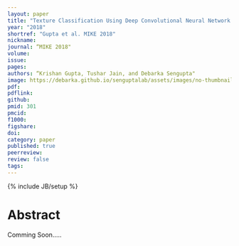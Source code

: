 ```yaml
---
layout: paper
title: "Texture Classification Using Deep Convolutional Neural Network with Ensemble Learning (Accepted in principle)"
year: "2018"
shortref: "Gupta et al. MIKE 2018"
nickname:
journal: “MIKE 2018"
volume:
issue:
pages:
authors: “Krishan Gupta, Tushar Jain, and Debarka Sengupta"
image: https://debarka.github.io/senguptalab/assets/images/no-thumbnail.png
pdf:
pdflink: 
github:
pmid: 301
pmcid:
f1000:
figshare:
doi: 
category: paper
published: true
peerreview:
review: false
tags:
---
```

{% include JB/setup %}


# Abstract

Comming Soon.....

